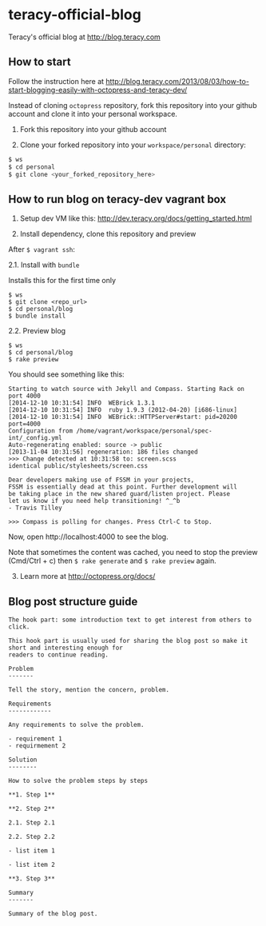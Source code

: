 teracy-official-blog
====================

Teracy's official blog at http://blog.teracy.com


How to start
------------

Follow the instruction here at
http://blog.teracy.com/2013/08/03/how-to-start-blogging-easily-with-octopress-and-teracy-dev/

Instead of cloning `octopress` repository, fork this repository into your github account and
clone it into your personal workspace.

1. Fork this repository into your github account

2. Clone your forked repository into your `workspace/personal` directory:

``` bash
$ ws
$ cd personal
$ git clone <your_forked_repository_here>
```

How to run blog on teracy-dev vagrant box
-----------------------------------------

1. Setup dev VM like this: http://dev.teracy.org/docs/getting_started.html

2. Install dependency, clone this repository and preview

After `$ vagrant ssh`:

2.1. Install with `bundle`

Installs this for the first time only

```
$ ws
$ git clone <repo_url>
$ cd personal/blog
$ bundle install
```

2.2. Preview blog

```
$ ws
$ cd personal/blog
$ rake preview
```

You should see something like this:

```
Starting to watch source with Jekyll and Compass. Starting Rack on port 4000
[2014-12-10 10:31:54] INFO  WEBrick 1.3.1
[2014-12-10 10:31:54] INFO  ruby 1.9.3 (2012-04-20) [i686-linux]
[2014-12-10 10:31:54] INFO  WEBrick::HTTPServer#start: pid=20200 port=4000
Configuration from /home/vagrant/workspace/personal/spec-int/_config.yml
Auto-regenerating enabled: source -> public
[2013-11-04 10:31:56] regeneration: 186 files changed
>>> Change detected at 10:31:58 to: screen.scss
identical public/stylesheets/screen.css

Dear developers making use of FSSM in your projects,
FSSM is essentially dead at this point. Further development will
be taking place in the new shared guard/listen project. Please
let us know if you need help transitioning! ^_^b
- Travis Tilley

>>> Compass is polling for changes. Press Ctrl-C to Stop.
```

Now, open http://localhost:4000 to see the blog.

Note that sometimes the content was cached, you need to stop the preview (Cmd/Ctrl + c) then
`$ rake generate` and `$ rake preview` again.

3. Learn more at http://octopress.org/docs/


Blog post structure guide
-------------------------

```
The hook part: some introduction text to get interest from others to click.

This hook part is usually used for sharing the blog post so make it short and interesting enough for
readers to continue reading.

Problem
-------

Tell the story, mention the concern, problem.

Requirements
------------

Any requirements to solve the problem.

- requirement 1
- requirmement 2

Solution
--------

How to solve the problem steps by steps

**1. Step 1**

**2. Step 2**

2.1. Step 2.1

2.2. Step 2.2

- list item 1

- list item 2

**3. Step 3**

Summary
-------

Summary of the blog post.

```
